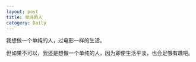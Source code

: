 ```yaml
---
layout: post
title: 单纯的人
catogery: Daily
---
```


我想做一个单纯的人，过电影一样的生活。 

但如果不可以，我还是想做一个单纯的人，因为即使生活平淡，也会足够有趣吧。


